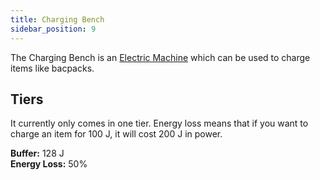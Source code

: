 ```yaml
---
title: Charging Bench
sidebar_position: 9
---
```


The Charging Bench is an [Electric Machine](Electric-Machines) which can be used to charge items like bacpacks.

## Tiers

It currently only comes in one tier. Energy loss means that if you want to charge an item for 100 J, it will cost 200 J in power.

**Buffer:** 128 J  
**Energy Loss:** 50%
